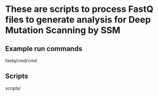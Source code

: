 # These are scripts to process FastQ files to generate analysis for Deep Mutation Scanning by SSM

## Example run commands
fastq/cmd/cmd

## Scripts
scripts/

